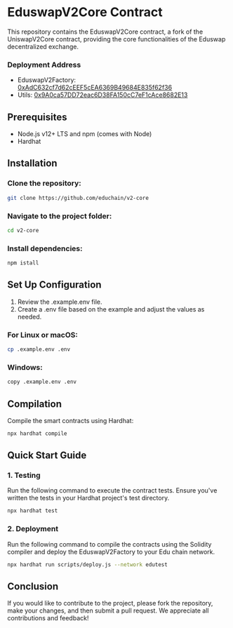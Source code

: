# EduswapV2Core Contract

This repository contains the EduswapV2Core contract, a fork of the UniswapV2Core contract, providing the core functionalities of the Eduswap decentralized exchange.

### Deployment Address

- EduswapV2Factory: [0xAdC632cf7d62cEEF5cEA6369B49684E835f62f36](https://opencampus-codex.blockscout.com/address/0xAdC632cf7d62cEEF5cEA6369B49684E835f62f36)
- Utils: [0x9A0ca57DD72eac6D38FA150cC7eF1cAce8682E13](https://opencampus-codex.blockscout.com/address/0x9A0ca57DD72eac6D38FA150cC7eF1cAce8682E13)

## Prerequisites

- Node.js v12+ LTS and npm (comes with Node)
- Hardhat

## Installation

### Clone the repository:

```bash
git clone https://github.com/educhain/v2-core
```

### Navigate to the project folder:

```bash
cd v2-core
```

### Install dependencies:

```bash
npm istall
```

## Set Up Configuration

1. Review the .example.env file.
2. Create a .env file based on the example and adjust the values as needed.

### For Linux or macOS:

```bash
cp .example.env .env
```

### Windows:

```bash
copy .example.env .env
```

## Compilation

Compile the smart contracts using Hardhat:

```bash
npx hardhat compile
```

## Quick Start Guide

### 1. Testing

Run the following command to execute the contract tests. Ensure you've written the tests in your Hardhat project's test directory.

```bash
npx hardhat test
```

### 2. Deployment

Run the following command to compile the contracts using the Solidity compiler and deploy the EduswapV2Factory to your Edu chain network.

```bash
npx hardhat run scripts/deploy.js --network edutest
```

## Conclusion

If you would like to contribute to the project, please fork the repository, make your changes, and then submit a pull request. We appreciate all contributions and feedback!
